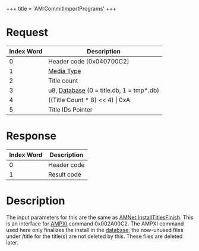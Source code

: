 +++
title = 'AM:CommitImportPrograms'
+++

# Request

| Index Word | Description                                                            |
|------------|------------------------------------------------------------------------|
| 0          | Header code \[0x040700C2\]                                             |
| 1          | [Media Type](Filesystem_services#MediaType "wikilink")                 |
| 2          | Title count                                                            |
| 3          | u8, [Database](Title_Database "wikilink") (0 = title.db, 1 = tmp\*.db) |
| 4          | ((Title Count \* 8) \<\< 4) \| 0xA                                     |
| 5          | Title IDs Pointer                                                      |

# Response

| Index Word | Description |
|------------|-------------|
| 0          | Header code |
| 1          | Result code |

# Description

The input parameters for this are the same as
[AMNet:InstallTitlesFinish](AMNet:InstallTitlesFinish "wikilink"). This
is an interface for [AMPXI](Application_Manager_Services_PXI "wikilink")
command 0x002A00C2. The AMPXI command used here only finalizes the
install in the [database](Title_Database "wikilink"), the now-unused
files under /title for the title(s) are not deleted by this. These files
are deleted later.